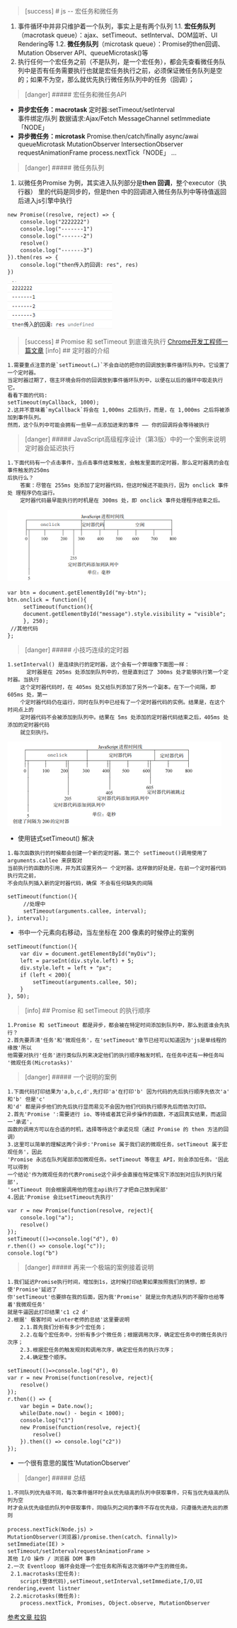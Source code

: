 >[success] # js -- 宏任务和微任务
1. 事件循环中并非只维护着一个队列，事实上是有两个队列
1.1.  **宏任务队列**（macrotask queue）：ajax、setTimeout、setInterval、DOM监听、UI Rendering等
1.2. **微任务队列**（microtask queue）：Promise的then回调、 Mutation Observer API、queueMicrotask()等
2. 执行任何一个宏任务之前（不是队列，是一个宏任务），都会先查看微任务队列中是否有任务需要执行也就是宏任务执行之前，必须保证微任务队列是空的；如果不为空，那么就优先执行微任务队列中的任务（回调）；

>[danger] ##### 宏任务和微任务API
* **异步宏任务：macrotask**
    定时器:setTimeout/setInterval      
    事件绑定/队列
    数据请求:Ajax/Fetch
    MessageChannel
    setImmediate「NODE」
* **异步微任务：microtask**
   Promise.then/catch/finally
    async/awai
    queueMicrotask
    MutationObserver
    IntersectionObserver
    requestAnimationFrame
    process.nextTick「NODE」
    ...
>[danger] ##### 微任务队列
1. 以微任务Promise 为例，其实进入队列部分是**then 回调**，整个executor（执行器） 里的代码是同步的，但是then 中的回调进入微任务队列中等待值返回后进入js引擎中执行
~~~
new Promise((resolve, reject) => {
	console.log("2222222")
	console.log("-------1")
	console.log("-------2")
	resolve()
	console.log("-------3")
}).then(res => {
	console.log("then传入的回调: res", res)
})
~~~
![](images/screenshot_1662902287373.png)
>[success] # Promise 和 setTimeout 到底谁先执行
[Chrome开发工程师一篇文章](https://jakearchibald.com/2015/tasks-microtasks-queues-and-schedules/)
>[info] ## 定时器的介绍
~~~
1.需要重点注意的是`setTimeout(…)`不会自动的把你的回调放到事件循环队列中。它设置了一个定时器。
当定时器过期了，宿主环境会将你的回调放到事件循环队列中，以便在以后的循环中取走执行它。
看看下面的代码:
setTimeout(myCallback, 1000);
2.这并不意味着`myCallback`将会在 1,000ms 之后执行，而是，在 1,000ms 之后将被添加到事件队列。
然而，这个队列中可能会拥有一些早一点添加进来的事件 —— 你的回调将会等待被执行
~~~
>[danger] ##### JavaScript高级程序设计（第3版）中的一个案例来说明定时器会延迟执行
~~~
1.下面代码有一个点击事件，当点击事件结束触发，会触发里面的定时器，那么定时器真的会在事件触发的250ms
后执行么？
    答案：尽管在 255ms 处添加了定时器代码，但这时候还不能执行，因为 onclick 事件处 理程序仍在运行。
    定时器代码最早能执行的时机是在 300ms 处，即 onclick 事件处理程序结束之后。
~~~
![](images/screenshot_1575122775836.png)
~~~
var btn = document.getElementById("my-btn");
btn.onclick = function(){
     setTimeout(function(){
     document.getElementById("message").style.visibility = "visible";
     }, 250);
 //其他代码
}; 
~~~
>[danger] ##### 小技巧连续的定时器
~~~
1.setInterval() 是连续执行的定时器，这个会有一个弊端像下面图一样：
      定时器是在 205ms 处添加到队列中的，但是直到过了 300ms 处才能够执行第一个定时器。当执行
    这个定时器代码时，在 405ms 处又给队列添加了另外一个副本。在下一个间隔，即 605ms 处，第一 
    个定时器代码仍在运行，同时在队列中已经有了一个定时器代码的实例。结果是，在这个时间点上的
    定时器代码不会被添加到队列中。结果在 5ms 处添加的定时器代码结束之后，405ms 处添加的定时器代码 
    就立刻执行。
~~~
![](images/screenshot_1575123163353.png)
* 使用链式setTimeout() 解决
~~~
1.每次函数执行的时候都会创建一个新的定时器。第二个 setTimeout()调用使用了 arguments.callee 来获取对
当前执行的函数的引用，并为其设置另外一 个定时器。这样做的好处是，在前一个定时器代码执行完之前，
不会向队列插入新的定时器代码，确保 不会有任何缺失的间隔
~~~
~~~
setTimeout(function(){
     //处理中
     setTimeout(arguments.callee, interval);
}, interval);
~~~
* 书中一个元素向右移动，当左坐标在 200 像素的时候停止的案例
~~~
setTimeout(function(){
    var div = document.getElementById("myDiv");
    left = parseInt(div.style.left) + 5;
    div.style.left = left + "px";
    if (left < 200){
        setTimeout(arguments.callee, 50);
    }
}, 50);
~~~
>[info] ## Promise 和 setTimeout 的执行顺序
~~~
1.Promise 和 setTimeout 都是异步，都会被在特定时间添加到队列中，那么到底谁会先执行？
2.首先要弄清'任务'和'微观任务'，在'setTimeout'章节已经可以知道因为'js是单线程的缘故'所以
他需要对执行'任务'进行类似队列来决定他们的执行顺序触发时机，在任务中还有一种任务叫
'微观任务(Microtasks)'
~~~
>[danger] ##### 一个说明的案例
~~~
1.下面代码打印结果为'a,b,c,d',先打印'a'在打印'b' 因为代码的先后执行顺序先依次'a' 和'b' 但是'c'
和'd' 都是异步他们的先后执行显而易见不会因为他们代码执行顺序先后而依次打印。
2.首先'Promise ':需要进行 io、等待或者其它异步操作的函数，不返回真实结果，而返回一'承诺'，
函数的调用方可以在合适的时机，选择等待这个承诺兑现（通过 Promise 的 then 方法的回调）
3.这里可以简单的理解这两个异步:'Promise 属于我们说的微观任务，setTimeout 属于宏观任务'，因此
'Promise 永远在队列尾部添加微观任务。setTimeout 等宿主 API，则会添加任务。'因此可以得到
一个结论'作为微观任务的代表Promise这个异步会直接在特定情况下添加到对应队列执行尾部'，
'setTimeout 则会根据调用他的宿主api执行了才把自己放到尾部'
4.因此'Promise 会比setTimeout先执行'
~~~
~~~
var r = new Promise(function(resolve, reject){
    console.log("a");
    resolve()
});
setTimeout(()=>console.log("d"), 0)
r.then(() => console.log("c"));
console.log("b")
~~~
>[danger] ##### 再来一个极端的案例接着说明
~~~
1.我们延迟Promise执行时间，增加到1s，这时候打印结果如果按照我们的猜想，即使'Promise'延迟了
你'setTimeout'也要排在我的后面，因为我'Promise' 就是比你先进队列的不服你也给等着'我微观任务'
就是牛逼因此打印结果'c1 c2 d'
2.根据' 极客时间 winter老师的总结'这里要说明
    2.1.首先我们分析有多少个宏任务；
    2.2.在每个宏任务中，分析有多少个微任务；根据调用次序，确定宏任务中的微任务执行次序；
    2.3.根据宏任务的触发规则和调用次序，确定宏任务的执行次序；
    2.4.确定整个顺序。
~~~
~~~
setTimeout(()=>console.log("d"), 0)
var r = new Promise(function(resolve, reject){
    resolve()
});
r.then(() => { 
    var begin = Date.now();
    while(Date.now() - begin < 1000);
    console.log("c1") 
    new Promise(function(resolve, reject){
        resolve()
    }).then(() => console.log("c2"))
});
~~~
*   一个很有意思的属性'MutationObserver'


>[danger] ##### 总结
~~~
1.不同队列优先级不同，每次事件循环时会从优先级高的队列中获取事件，只有当优先级高的队列为空
时才会从优先级低的队列中获取事件，同级队列之间的事件不存在优先级，只遵循先进先出的原则

process.nextTick(Node.js) > 
MutationObserver(浏览器)/promise.then(catch、finnally)>
setImmediate(IE) > 
setTimeout/setIntervalrequestAnimationFrame >
其他 I/O 操作 / 浏览器 DOM 事件
2.一次 Eventloop 循环会处理一个宏任务和所有这次循环中产生的微任务。
 2.1.macrotasks(宏任务): 
    script(整体代码),setTimeout,setInterval,setImmediate,I/O,UI rendering,event listner
 2.2.microtasks(微任务): 
    process.nextTick, Promises, Object.observe, MutationObserver

~~~
[参考文章 拉钩](https://kaiwu.lagou.com/course/courseInfo.htm?courseId=180#/detail/pc?id=3180)


